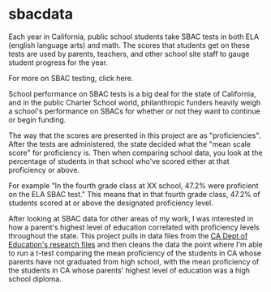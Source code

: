 # sbacdata

Each year in California, public school students take SBAC tests in both ELA (english language arts) and math. The scores that students get on these tests are used by parents, teachers, and other school site staff to gauge student progress for the year.

For more on SBAC testing, click here.

School performance on SBAC tests is a big deal for the state of California, and in the public Charter School world, philanthropic funders heavily weigh a school's performance on SBACs for whether or not they want to continue or begin funding.

The way that the scores are presented in this project are as "proficiencies". After the tests are administered, the state decided what the "mean scale score" for proficiency is. Then when comparing school data, you look at the percentage of students in that school who've scored either at that proficiency or above.

For example "In the fourth grade class at XX school, 47.2% were proficient on the ELA SBAC test."
This means that in that fourth grade class, 47.2% of students scored at or above the designated proficiency level.

After looking at SBAC data for other areas of my work, I was interested in how a parent's highest level of education correlated with proficiency levels throughout the state. This project pulls in data files from the [CA Dept of Education's research files](https://caaspp-elpac.cde.ca.gov/caaspp/DashViewReport?ps=true&lstTestYear=2019&lstTestType=B&lstGroup=1&lstSubGroup=1&lstSchoolType=A&lstGrade=13&lstCounty=00&lstDistrict=00000&lstSchool=0000000) and then cleans the data the point where I'm able to run a t-test comparing the mean proficiency of the students in CA whose parents have not graduated from high school, with the mean proficiency of the students in CA whose parents' highest level of education was a high school diploma.
